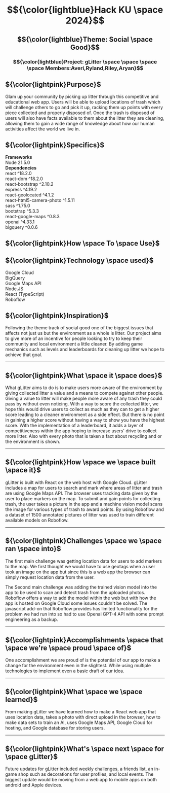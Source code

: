 # $${\color{lightblue}Hack KU \space 2024}$$  
## $${\color{lightblue}Theme: Social \space Good}$$ 
### $${\color{lightblue}Project: gLitter \space \space \space \space Members:Averi,Ryland,Riley,Aryan}$$ 



## ${\color{lightpink}Purpose}$  
Glam up your community by picking up litter through this competitive and educational web app. Users will be able to upload locations of trash which will challenge others to go and pick it up, racking them up points with every piece collected and properly disposed of. Once the trash is disposed of users will also have facts available to them about the litter they are cleaning, allowing them to gain a wide range of knowledge about how our human activities affect the world we live in. 

## ${\color{lightpink}Specifics}$
**Frameworks** <br />
Node 21.5.0 <br /> 
**Dependencies** <br />
react ^18.2.0 <br />
react-dom ^18.2.0 <br />
react-bootstrap ^2.10.2 <br />
express ^4.19.2 <br />
react-geolocated ^4.1.2 <br />
react-html5-camera-photo ^1.5.11 <br />
sass ^1.75.0 <br />
bootstrap ^5.3.3 <br />
react-google-maps ^0.8.3 <br />
openai ^4.33.1 <br />
bigquery ^0.0.6 <br />
## ${\color{lightpink}How \space To \space Use}$

## ${\color{lightpink}Technology \space used}$
Google Cloud <br />
BigQuery <br />
Google Maps API <br />
Node.JS <br />
React (TypeScript) <br />
Roboflow <br />



## ${\color{lightpink}Inspiration}$
Following the theme track of social good one of the biggest issues that affects not just us but the environment as a whole is litter. Our project aims to give more of an incentive for people looking to try to keep their community and local environment a little cleaner. By adding game mechanics such as levels and leaderboards for cleaning up litter we hope to achieve that goal. 

---
## ${\color{lightpink}What \space it \space does}$
What gLitter aims to do is to make users more aware of the environment by giving collected litter a value and a means to compete against other people. Giving a value to litter will make people more aware of any trash they could pass by without even noticing. With a way to score the collected litter, we hope this would drive users to collect as much as they can to get a higher score leading to a cleaner environment as a side effect. But there is no point in gaining a higher score without having a way to show you have the highest score. With the implementation of a leaderboard, it adds a layer of competitiveness within the app hoping to increase users' drive to collect more litter. Also with every photo that is taken a fact about recycling and or the environment is shown.

---
## ${\color{lightpink}How \space we \space built \space it}$
gLitter is built with React on the web host with Google Cloud. gLitter includes a map for users to search and mark where areas of litter and trash are using Google Maps API. The browser uses tracking data given by the user to place markers on the map. To submit and gain points for collecting trash, the user takes a picture in the app and a machine vision model scans the image for various types of trash to award points.  By using Roboflow and a dataset of 1500 annotated pictures of litter was used to train different available models on Roboflow. 

---
## ${\color{lightpink}Challenges \space we \space ran \space into}$
The first main challenge was getting location data for users to add markers to the map. We first thought we would have to use geotags when a user took an image on the app but since this is a web app the browser can simply request location data from the user. 

The Second main challenge was adding the trained vision model into the app to be used to scan and detect trash from the uploaded photos. Roboflow offers a way to add the model within the web but with how the app is hosted on Google Cloud some issues couldn't be solved. The javascript add-on that Roboflow provides has limited functionality for the problem we had run into so had to use Openai GPT-4 API with some prompt engineering as a backup.

---
## ${\color{lightpink}Accomplishments \space that \space we're \space proud \space of}$
One accomplishment we are proud of is the potential of our app to make a change for the environment even in the slightest. While using multiple technologies to implement even a basic draft of our idea.

---
## ${\color{lightpink}What \space we \space learned}$
From making gLitter we have learned how to make a React web app that uses location data, takes a photo with direct upload in the browser, how to make data sets to train an AI, uses Google Maps API, Google Cloud for hosting, and Google database for storing users.

---
## ${\color{lightpink}What's \space next \space for \space gLitter}$
Future updates for gLitter included weekly challenges, a friends list, an in-game shop such as decorations for user profiles, and local events.
The biggest update would be moving from a web app to mobile apps on both android and Apple devices. 



